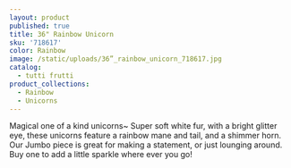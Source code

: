 ```yaml
---
layout: product
published: true
title: 36" Rainbow Unicorn
sku: '718617'
color: Rainbow
image: /static/uploads/36”_rainbow_unicorn_718617.jpg
catalog:
  - tutti frutti
product_collections:
  - Rainbow
  - Unicorns
---
```

Magical one of a kind unicorns~ Super soft white fur, with a bright glitter eye, these unicorns feature a rainbow mane and tail, and a shimmer horn. Our Jumbo piece is great for making a statement, or just lounging around. Buy one to add a little sparkle where ever you go!
